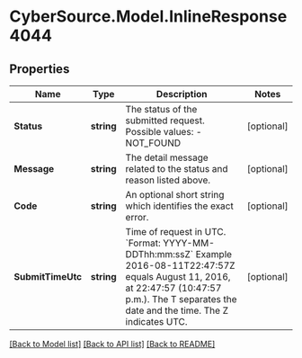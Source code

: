 # CyberSource.Model.InlineResponse4044
## Properties

Name | Type | Description | Notes
------------ | ------------- | ------------- | -------------
**Status** | **string** | The status of the submitted request.   Possible values: - NOT_FOUND | [optional] 
**Message** | **string** | The detail message related to the status and reason listed above. | [optional] 
**Code** | **string** | An optional short string which identifies the exact error. | [optional] 
**SubmitTimeUtc** | **string** | Time of request in UTC. &#x60;Format: YYYY-MM-DDThh:mm:ssZ&#x60;  Example 2016-08-11T22:47:57Z equals August 11, 2016, at 22:47:57 (10:47:57 p.m.). The T separates the date and the time. The Z indicates UTC.  | [optional] 

[[Back to Model list]](../README.md#documentation-for-models) [[Back to API list]](../README.md#documentation-for-api-endpoints) [[Back to README]](../README.md)

